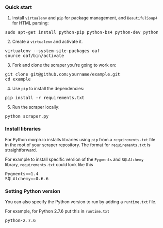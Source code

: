 ### Quick start

1. Install `virtualenv` and `pip` for package management, and `BeautifulSoup4` for HTML parsing:
<pre>sudo apt-get install python-pip python-bs4 python-dev python-virtualenv</pre>

2. Create a `virtualenv` and activate it.
<pre>
virtualenv --system-site-packages oaf
source oaf/bin/activate
</pre>

3. Fork and clone the scraper you're going to work on:
<pre>
git clone git@github.com:yourname/example.git
cd example
</pre>

4. Use `pip` to install the dependencies:
<pre>pip install -r requirements.txt</pre>

5. Run the scraper locally:
<pre>python scraper.py</pre>

### Install libraries

For Python morph.io installs libraries using `pip` from a `requirements.txt` file in the root of
your scraper repository. The format for `requirements.txt` is straightforward.

For example to install specific version of the `Pygments` and `SQLAlchemy` library, `requirements.txt`
could look like this
<pre>
Pygments==1.4
SQLAlchemy==0.6.6
</pre>

### Setting Python version

You can also specify the Python version to run by adding a `runtime.txt` file.

For example, for Python 2.7.6 put this in `runtime.txt`
<pre>
python-2.7.6
</pre>
